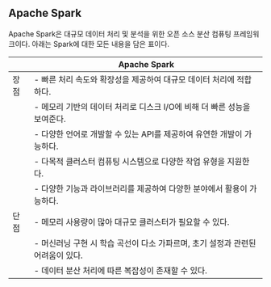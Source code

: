 ## Apache Spark

Apache Spark은 대규모 데이터 처리 및 분석을 위한 오픈 소스 분산 컴퓨팅 프레임워크이다. 아래는 Spark에 대한 모든 내용을 담은 표이다.

|             | Apache Spark                                                        |
|-------------|---------------------------------------------------------------------|
| 장점        | - 빠른 처리 속도와 확장성을 제공하여 대규모 데이터 처리에 적합하다.   |
|             | - 메모리 기반의 데이터 처리로 디스크 I/O에 비해 더 빠른 성능을 보여준다.|
|             | - 다양한 언어로 개발할 수 있는 API를 제공하여 유연한 개발이 가능하다. |
|             | - 다목적 클러스터 컴퓨팅 시스템으로 다양한 작업 유형을 지원한다.       |
|             | - 다양한 기능과 라이브러리를 제공하여 다양한 분야에서 활용이 가능하다. |
| 단점        | - 메모리 사용량이 많아 대규모 클러스터가 필요할 수 있다.              |
|             | - 머신러닝 구현 시 학습 곡선이 다소 가파르며, 초기 설정과 관련된 어려움이 있다.         |
|             | - 데이터 분산 처리에 따른 복잡성이 존재할 수 있다.                    |
